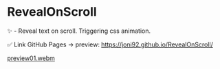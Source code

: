# RevealOnScroll
✨ - Reveal text on scroll. Triggering css animation.

✅ Link GitHub Pages -> preview: https://joni92.github.io/RevealOnScroll/

[preview01.webm](https://user-images.githubusercontent.com/30610520/197420159-b7c7018b-f852-4b42-83ea-e8dc14c12e1e.webm)

